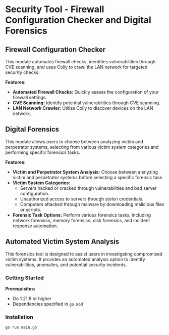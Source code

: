 # Security Tool - Firewall Configuration Checker and Digital Forensics

## Firewall Configuration Checker

This module automates firewall checks, identifies vulnerabilities through CVE scanning, and uses Colly to crawl the LAN network for targeted security checks.

**Features:**
- **Automated Firewall Checks:** Quickly assess the configuration of your firewall settings.
- **CVE Scanning:** Identify potential vulnerabilities through CVE scanning.
- **LAN Network Crawler:** Utilize Colly to discover devices on the LAN network.

## Digital Forensics

This module allows users to choose between analyzing victim and perpetrator systems, selecting from various victim system categories and performing specific forensics tasks.

**Features:**
- **Victim and Perpetrator System Analysis:** Choose between analyzing victim and perpetrator systems before selecting a specific forensic task.
- **Victim System Categories:**
  - Servers hacked or cracked through vulnerabilities and bad server configuration.
  - Unauthorized access to servers through stolen credentials.
  - Computers attacked through malware by downloading malicious files or scripts.
- **Forensic Task Options:** Perform various forensics tasks, including network forensics, memory forensics, disk forensics, and incident response automation.

## Automated Victim System Analysis

This forensics tool is designed to assist users in investigating compromised victim systems. It provides an automated analysis option to identify vulnerabilities, anomalies, and potential security incidents.

### Getting Started

**Prerequisites:**
- Go 1.21.6 or higher
- Dependencies specified in `go.mod`

### Installation

```bash
go run main.go
